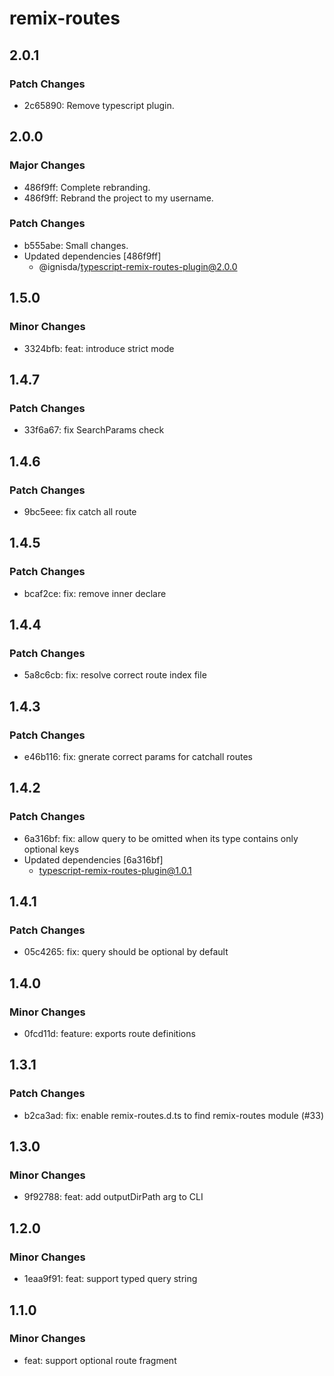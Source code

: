 # remix-routes

## 2.0.1

### Patch Changes

- 2c65890: Remove typescript plugin.

## 2.0.0

### Major Changes

- 486f9ff: Complete rebranding.
- 486f9ff: Rebrand the project to my username.

### Patch Changes

- b555abe: Small changes.
- Updated dependencies [486f9ff]
  - @ignisda/typescript-remix-routes-plugin@2.0.0

## 1.5.0

### Minor Changes

- 3324bfb: feat: introduce strict mode

## 1.4.7

### Patch Changes

- 33f6a67: fix SearchParams check

## 1.4.6

### Patch Changes

- 9bc5eee: fix catch all route

## 1.4.5

### Patch Changes

- bcaf2ce: fix: remove inner declare

## 1.4.4

### Patch Changes

- 5a8c6cb: fix: resolve correct route index file

## 1.4.3

### Patch Changes

- e46b116: fix: gnerate correct params for catchall routes

## 1.4.2

### Patch Changes

- 6a316bf: fix: allow query to be omitted when its type contains only optional keys
- Updated dependencies [6a316bf]
  - typescript-remix-routes-plugin@1.0.1

## 1.4.1

### Patch Changes

- 05c4265: fix: query should be optional by default

## 1.4.0

### Minor Changes

- 0fcd11d: feature: exports route definitions

## 1.3.1

### Patch Changes

- b2ca3ad: fix: enable remix-routes.d.ts to find remix-routes module (#33)

## 1.3.0

### Minor Changes

- 9f92788: feat: add outputDirPath arg to CLI

## 1.2.0

### Minor Changes

- 1eaa9f91: feat: support typed query string

## 1.1.0

### Minor Changes

- feat: support optional route fragment
